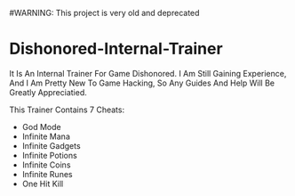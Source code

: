 #WARNING: This project is very old and deprecated

# Dishonored-Internal-Trainer
It Is An Internal Trainer For Game Dishonored.
I Am Still Gaining Experience, And I Am Pretty New To Game Hacking, So Any Guides And Help Will Be Greatly Appreciatied.

This Trainer Contains 7 Cheats:
  - God Mode
  - Infinite Mana
  - Infinite Gadgets
  - Infinite Potions
  - Infinite Coins
  - Infinite Runes
  - One Hit Kill
